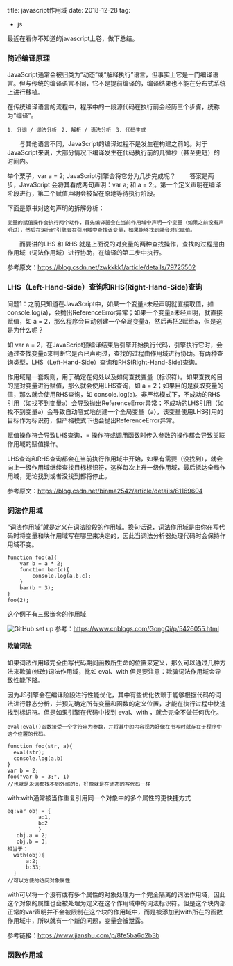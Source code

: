 title: javascript作用域
date: 2018-12-28
tag:
 - js


<!--more-->

最近在看你不知道的javascript上卷，做下总结。

### 简述编译原理
JavaScript通常会被归类为“动态”或“解释执行”语言，但事实上它是一门编译语言。但与传统的编译语言不同，它不是提前编译的，编译结果也不能在分布式系统上进行移植。

在传统编译语言的流程中，程序中的一段源代码在执行前会经历三个步骤，统称为“编译”。 

`1. 分词 / 词法分析 `
`2. 解析 / 语法分析 `
`3. 代码生成`

  与其他语言不同，JavaScript的编译过程不是发生在构建之前的。对于JavaScript来说，大部分情况下编译发生在代码执行前的几微秒（甚至更短）的时间内。 


举个栗子，var a = 2; JavaScript引擎会将它分为几步完成呢？ 
  答案是两步，JavaScript 会将其看成两句声明：var a; 和 a = 2;。第一个定义声明在编译阶段进行，第二个赋值声明会被留在原地等待执行阶段。 


下面是原书对这句声明的拆解分析：

`变量的赋值操作会执行两个动作，首先编译器会在当前作用域中声明一个变量（如果之前没有声明过），然后在运行时引擎会在引用域中查找该变量，如果能够找到就会对它赋值。`

  而要讲的LHS 和 RHS 就是上面说的对变量的两种查找操作，查找的过程是由作用域（词法作用域）进行协助，在编译的第二步中执行。

参考原文：https://blog.csdn.net/zwkkkk1/article/details/79725502 

### LHS（Left-Hand-Side）查询和RHS(Right-Hand-Side)查询
问题1：之前只知道在JavaScript中，如果一个变量a未经声明就直接取值，如 console.log(a)，会抛出ReferenceError异常；如果一个变量a未经声明，就直接赋值，如 a = 2，那么程序会自动创建一个全局变量a，然后再把2赋给a，但是这是为什么呢？

如 var a = 2，在JavaScript预编译结束后引擎开始执行代码，引擎执行它时，会通过查找变量a来判断它是否已声明过，查找的过程由作用域进行协助。有两种查询类型，LHS（Left-Hand-Side）查询和RHS(Right-Hand-Side)查询。

作用域是一套规则，用于确定在何处以及如何查找变量（标识符）。如果查找的目的是对变量进行赋值，那么就会使用LHS查询，如 a = 2；如果目的是获取变量的值，那么就会使用RHS查询，如 console.log(a)。非严格模式下，不成功的RHS引用（如找不到变量a）会导致抛出ReferenceError异常；不成功的LHS引用（如找不到变量a）会导致自动隐式地创建一个全局变量（a），该变量使用LHS引用的目标作为标识符，但严格模式下也会抛出ReferenceError异常。

赋值操作符会导致LHS查询，= 操作符或调用函数时传入参数的操作都会导致关联作用域的赋值操作。

LHS查询和RHS查询都会在当前执行作用域中开始，如果有需要（没找到），就会向上一级作用域继续查找目标标识符，这样每次上升一级作用域，最后抵达全局作用域，无论找到或者没找到都将停止。

参考原文：https://blog.csdn.net/binma2542/article/details/81169604 

### 词法作用域
“词法作用域”就是定义在词法阶段的作用域。换句话说，词法作用域是由你在写代码时将变量和块作用域写在哪里来决定的，因此当词法分析器处理代码时会保持作用域不变。

```
function foo(a){ 
    var b = a * 2; 
    function bar(c){ 
        console.log(a,b,c); 
    } 
    bar(b * 3); 
} 
foo(2);
```
这个例子有三级嵌套的作用域

![GitHub set up](https://images2015.cnblogs.com/blog/549190/201604/549190-20160423231318757-428800616.png)
参考：https://www.cnblogs.com/GongQi/p/5426055.html
#### 欺骗词法

如果词法作用域完全由写代码期间函数所生命的位置来定义，那么可以通过几种方法来欺骗(修改)词法作用域，比如 eval、with 但是要注意：欺骗词法作用域会导致性能下降。

因为JS引擎会在编译阶段进行性能优化，其中有些优化依赖于能够根据代码的词法进行静态分析，并预先确定所有变量和函数的定义位置，才能在执行过程中快速找到标识符。但是如果引擎在代码中找到 eval、with ，就会完全不做任何优化。

`eval:eval()函数接受一个字符串为参数，并将其中的内容视为好像在书写时就存在于程序中这个位置的代码。`

```
function foo(str, a){
  eval(str);
  console.log(a,b)
}
var b = 2;
foo("var b = 3;", 1)
//也就是永远都找不到外部的b，好像就是在动态的写代码一样
```
with:with通常被当作重复引用同一个对象中的多个属性的更快捷方式

```
eg:var obj = {
          a:1,
          b:2
          }
   obj.a = 2;
   obj.b = 3;
相当于：
  with(obj){
      a:2;
      b:33;
  }
//可以方便的访问对象属性
```

with可以将一个没有或有多个属性的对象处理为一个完全隔离的词法作用域，因此这个对象的属性也会被处理为定义在这个作用域中的词法标识符。但是这个块内部正常的var声明并不会被限制在这个块的作用域中，而是被添加到with所在的函数作用域中，所以就有一个新的问题，变量会被泄露。

参考链接：https://www.jianshu.com/p/8fe5ba6d2b3b
### 函数作用域




